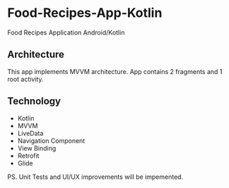 # Food-Recipes-App-Kotlin

Food Recipes Application Android/Kotlin

Architecture
-----------------
This app implements MVVM architecture. App contains 2 fragments and 1 root activity.

Technology
----------------
- Kotlin
- MVVM
- LiveData
- Navigation Component
- View Binding
- Retrofit
- Glide

PS. Unit Tests and UI/UX improvements will be impemented.
